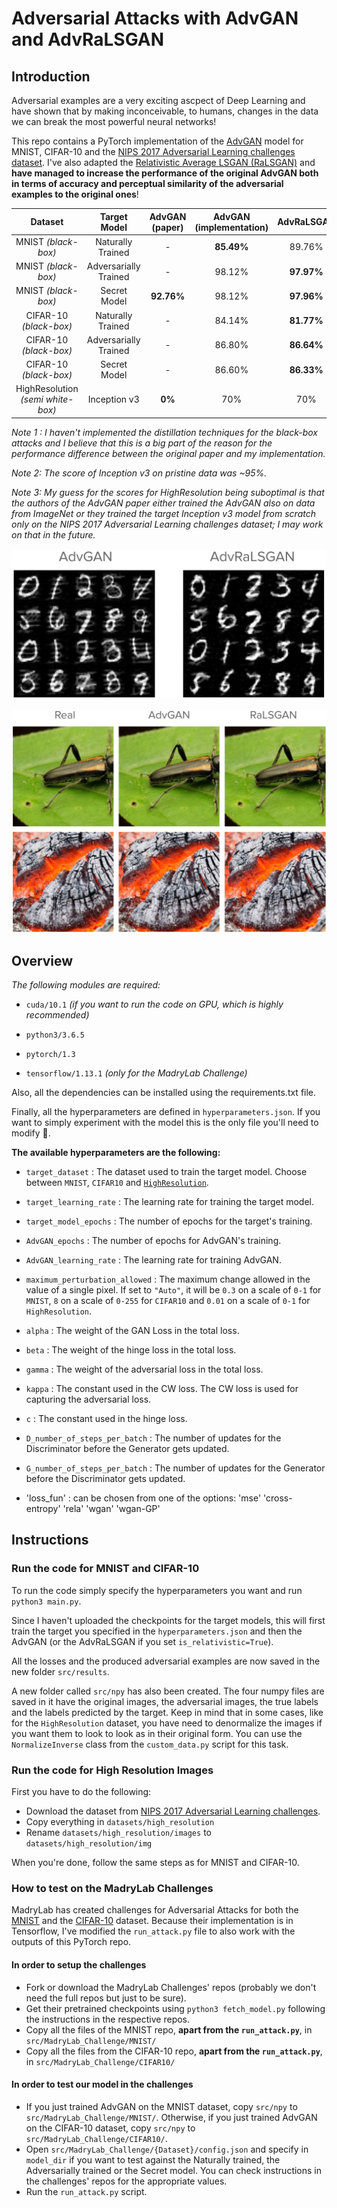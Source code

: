 # Adversarial Attacks with AdvGAN and AdvRaLSGAN


## Introduction

Adversarial examples are a very exciting ascpect of Deep Learning and have shown that by making inconceivable, to humans, changes in the data we can break the most powerful neural networks! 

This repo contains a PyTorch implementation of the [AdvGAN](https://arxiv.org/abs/1801.02610) model for MNIST, CIFAR-10 and the [NIPS 2017 Adversarial Learning challenges dataset](https://www.kaggle.com/google-brain/nips-2017-adversarial-learning-development-set). I've also adapted the [Relativistic Average LSGAN (RaLSGAN)](https://arxiv.org/abs/1807.00734) and **have managed to increase the performance of the original AdvGAN both in terms of accuracy and perceptual similarity of the adversarial examples to the original ones**! 

| Dataset                          | Target Model         | AdvGAN (paper) | AdvGAN (implementation) | AdvRaLSGAN |
|:--------------------------------:|:--------------------:|:--------------:|:-----------------------:|:----------:|
| MNIST *(black-box)*              | Naturally Trained    | -              | **85.49%**              | 89.76%     |
| MNIST *(black-box)*              | Adversarially Trained| -              | 98.12%                  | **97.97%** |
| MNIST *(black-box)*              | Secret Model         | **92.76%**     | 98.12%                  | **97.96%** |
| CIFAR-10 *(black-box)*           | Naturally Trained    | -              | 84.14%                  | **81.77%** |
| CIFAR-10 *(black-box)*           | Adversarially Trained| -              | 86.80%                  | **86.64%** |
| CIFAR-10 *(black-box)*           | Secret Model         | -              | 86.60%                  | **86.33%** |
| HighResolution *(semi white-box)*| Inception v3         | **0%**         | 70%                     | 70%        |

*Note 1 : I haven't implemented the distillation techniques for the black-box attacks and I believe that this is a big part of the reason for the performance difference between the original paper and my implementation.*

*Note 2: The score of Inception v3 on pristine data was ~95%.*

*Note 3: My guess for the scores for HighResolution being suboptimal is that the authors of the AdvGAN paper either
trained the AdvGAN also on data from ImageNet or they trained the target Inception v3 model from scratch only on the NIPS 2017 
Adversarial Learning challenges dataset; I may work on that in the future.*

![mnist](https://github.com/GiorgosKarantonis/images/blob/master/AdvRaGAN/mnist.png)

![high_res](https://github.com/GiorgosKarantonis/images/blob/master/AdvRaGAN/high_res.png)

## Overview

*The following modules are required:*

* `cuda/10.1` *(if you want to run the code on GPU, which is highly recommended)*

* `python3/3.6.5`

* `pytorch/1.3`

* `tensorflow/1.13.1` *(only for the MadryLab Challenge)*

Also, all the dependencies can be installed using the requirements.txt file. 

Finally, all the hyperparameters are defined in `hyperparameters.json`. If you want to simply experiment with the model 
this is the only file you'll need to modify 🙂. 

**The available hyperparameters are the following:**

* `target_dataset` : The dataset used to train the target model. Choose between `MNIST`, `CIFAR10` and 
[`HighResolution`](https://www.kaggle.com/google-brain/nips-2017-adversarial-learning-development-set). 
*	`target_learning_rate` : The learning rate for training the target model. 
*	`target_model_epochs` : The number of epochs for the target's training. 

*	`AdvGAN_epochs` : The number of epochs for AdvGAN's training. 
*	`AdvGAN_learning_rate` : The learning rate for training AdvGAN. 
*	`maximum_perturbation_allowed` : The maximum change allowed in the value of a single pixel. If set to `"Auto"`, it will be 
`0.3` on a scale of `0-1` for `MNIST`, `8` on a scale of `0-255` for `CIFAR10` and `0.01` on a scale of `0-1` for `HighResolution`. 
*	`alpha` : The weight of the GAN Loss in the total loss. 
*	`beta` : The weight of the hinge loss in the total loss. 
*	`gamma` : The weight of the adversarial loss in the total loss. 
*	`kappa` : The constant used in the CW loss. The CW loss is used for capturing the adversarial loss. 
*	`c` : The constant used in the hinge loss. 
*	`D_number_of_steps_per_batch` : The number of updates for the Discriminator before the Generator gets updated. 
*	`G_number_of_steps_per_batch` : The number of updates for the Generator before the Discriminator gets updated. 
*	'loss_fun' : can be chosen from one of the options: 'mse' 'cross-entropy' 'rela' 'wgan' 'wgan-GP'


## Instructions

### Run the code for MNIST and CIFAR-10

To run the code simply specify the hyperparameters you want and run `python3 main.py`. 

Since I haven't uploaded the checkpoints for the target models, this will first train the target you specified in the 
`hyperparameters.json` and then the AdvGAN (or the AdvRaLSGAN if you set `is_relativistic=True`). 

All the losses and the produced adversarial examples are now saved in the new folder `src/results`. 

A new folder called `src/npy` has also been created. The four numpy files are saved in it have the original images, the adversarial images, the true labels and the labels predicted by the target. Keep in mind that in some cases, like for the `HighResolution` dataset, you have need to denormalize the images if you want them to look to look as in their original form. You can use the `NormalizeInverse` class from the `custom_data.py` script for this task. 

### Run the code for High Resolution Images
First you have to do the following: 

* Download the dataset from 
[NIPS 2017 Adversarial Learning challenges](https://www.kaggle.com/google-brain/nips-2017-adversarial-learning-development-set). 
* Copy everything in `datasets/high_resolution`
* Rename `datasets/high_resolution/images` to `datasets/high_resolution/img`

When you're done, follow the same steps as for MNIST and CIFAR-10. 


### How to test on the MadryLab Challenges
MadryLab has created challenges for Adversarial Attacks for both the [MNIST](https://github.com/MadryLab/mnist_challenge) 
and the [CIFAR-10](https://github.com/MadryLab/cifar10_challenge) dataset. Because their implementation is in Tensorflow, 
I've modified the `run_attack.py` file to also work with the outputs of this PyTorch repo. 

#### In order to setup the challenges

* Fork or download the MadryLab Challenges' repos (probably we don't need the full repos but just to be sure). 
* Get their pretrained checkpoints using `python3 fetch_model.py` following the instructions in the respective repos. 
* Copy all the files of the MNIST repo, **apart from the `run_attack.py`**, in `src/MadryLab_Challenge/MNIST/`
* Copy all the files from the CIFAR-10 repo, **apart from the `run_attack.py`**, in `src/MadryLab_Challenge/CIFAR10/`

#### In order to test our model in the challenges

* If you just trained AdvGAN on the MNIST dataset, copy `src/npy` to `src/MadryLab_Challenge/MNIST/`. Otherwise, if you just 
trained AdvGAN on the CIFAR-10 dataset, copy `src/npy` to `src/MadryLab_Challenge/CIFAR10/`. 
* Open `src/MadryLab_Challenge/{Dataset}/config.json` and specify in `model_dir` if you want to test against the Naturally 
trained, the Adversarially trained or the Secret model. You can check instructions in the challenges' repos for the appropriate values. 
* Run the `run_attack.py` script. 
